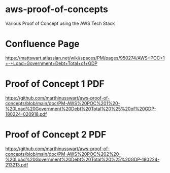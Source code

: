 # aws-proof-of-concepts
Various Proof of Concept using the AWS Tech Stack

# Confluence Page
https://mattswart.atlassian.net/wiki/spaces/PM/pages/950274/AWS+POC+1+-+Load+Government+Debt+Total+of+GDP

# Proof of Concept 1 PDF
https://github.com/marthinusswart/aws-proof-of-concepts/blob/main/doc/PM-AWS%20POC%201%20-%20Load%20Government%20Debt%20Total%20%25%20of%20GDP-180224-020918.pdf

# Proof of Concept 2 PDF
https://github.com/marthinusswart/aws-proof-of-concepts/blob/main/doc/PM-AWS%20POC%202%20-%20Load%20Government%20Debt%20Total%20%25%20GDP-180224-213213.pdf
